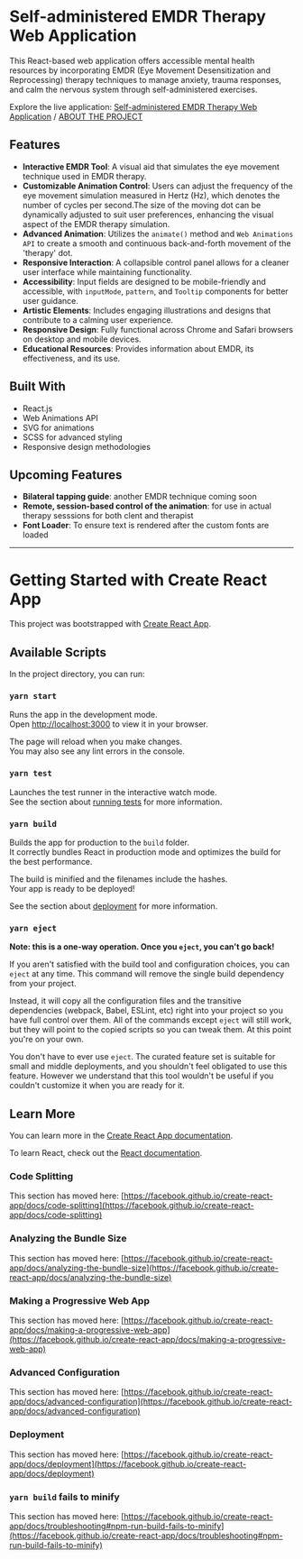 # Self-administered EMDR Therapy Web Application

This React-based web application offers accessible mental health resources by incorporating EMDR (Eye Movement Desensitization and Reprocessing) therapy techniques to manage anxiety, trauma responses, and calm the nervous system through self-administered exercises.

Explore the live application: [Self-administered EMDR Therapy Web Application](http://online-emdr.netlify.app/) / [ABOUT THE PROJECT](http://online-emdr.netlify.app/about)

## Features

- **Interactive EMDR Tool**: A visual aid that simulates the eye movement technique used in EMDR therapy.
- **Customizable Animation Control**: Users can adjust the frequency of the eye movement simulation measured in Hertz (Hz), which denotes the number of cycles per second.The size of the moving dot can be dynamically adjusted to suit user preferences, enhancing the visual aspect of the EMDR therapy simulation.
- **Advanced Animation**: Utilizes the `animate()` method and `Web Animations API` to create a smooth and continuous back-and-forth movement of the 'therapy' dot.
- **Responsive Interaction**: A collapsible control panel allows for a cleaner user interface while maintaining functionality.
- **Accessibility**: Input fields are designed to be mobile-friendly and accessible, with `inputMode`, `pattern`, and `Tooltip` components for better user guidance.
- **Artistic Elements**: Includes engaging illustrations and designs that contribute to a calming user experience.
- **Responsive Design**: Fully functional across Chrome and Safari browsers on desktop and mobile devices.
- **Educational Resources**: Provides information about EMDR, its effectiveness, and its use.

## Built With

- React.js
- Web Animations API
- SVG for animations
- SCSS for advanced styling
- Responsive design methodologies

## Upcoming Features

- **Bilateral tapping guide**: another EMDR technique coming soon
- **Remote, session-based control of the animation**: for use in actual therapy sesssions for both clent and therapist
- **Font Loader**: To ensure text is rendered after the custom fonts are loaded

---

# Getting Started with Create React App

This project was bootstrapped with [Create React App](https://github.com/facebook/create-react-app).

## Available Scripts

In the project directory, you can run:

### `yarn start`

Runs the app in the development mode.\
Open [http://localhost:3000](http://localhost:3000) to view it in your browser.

The page will reload when you make changes.\
You may also see any lint errors in the console.

### `yarn test`

Launches the test runner in the interactive watch mode.\
See the section about [running tests](https://facebook.github.io/create-react-app/docs/running-tests) for more information.

### `yarn build`

Builds the app for production to the `build` folder.\
It correctly bundles React in production mode and optimizes the build for the best performance.

The build is minified and the filenames include the hashes.\
Your app is ready to be deployed!

See the section about [deployment](https://facebook.github.io/create-react-app/docs/deployment) for more information.

### `yarn eject`

**Note: this is a one-way operation. Once you `eject`, you can't go back!**

If you aren't satisfied with the build tool and configuration choices, you can `eject` at any time. This command will remove the single build dependency from your project.

Instead, it will copy all the configuration files and the transitive dependencies (webpack, Babel, ESLint, etc) right into your project so you have full control over them. All of the commands except `eject` will still work, but they will point to the copied scripts so you can tweak them. At this point you're on your own.

You don't have to ever use `eject`. The curated feature set is suitable for small and middle deployments, and you shouldn't feel obligated to use this feature. However we understand that this tool wouldn't be useful if you couldn't customize it when you are ready for it.

## Learn More

You can learn more in the [Create React App documentation](https://facebook.github.io/create-react-app/docs/getting-started).

To learn React, check out the [React documentation](https://reactjs.org/).

### Code Splitting

This section has moved here: [https://facebook.github.io/create-react-app/docs/code-splitting](https://facebook.github.io/create-react-app/docs/code-splitting)

### Analyzing the Bundle Size

This section has moved here: [https://facebook.github.io/create-react-app/docs/analyzing-the-bundle-size](https://facebook.github.io/create-react-app/docs/analyzing-the-bundle-size)

### Making a Progressive Web App

This section has moved here: [https://facebook.github.io/create-react-app/docs/making-a-progressive-web-app](https://facebook.github.io/create-react-app/docs/making-a-progressive-web-app)

### Advanced Configuration

This section has moved here: [https://facebook.github.io/create-react-app/docs/advanced-configuration](https://facebook.github.io/create-react-app/docs/advanced-configuration)

### Deployment

This section has moved here: [https://facebook.github.io/create-react-app/docs/deployment](https://facebook.github.io/create-react-app/docs/deployment)

### `yarn build` fails to minify

This section has moved here: [https://facebook.github.io/create-react-app/docs/troubleshooting#npm-run-build-fails-to-minify](https://facebook.github.io/create-react-app/docs/troubleshooting#npm-run-build-fails-to-minify)
